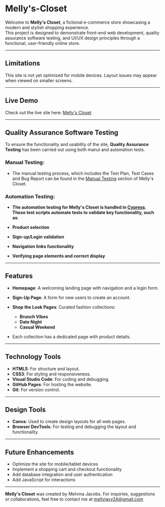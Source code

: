 # Melly's-Closet

Welcome to **Melly's Closet**, a fictional e-commerce store showcasing a modern and stylish shopping experience.  
This project is designed to demonstrate front-end web development, quality assurance software testing, and UI/UX 
design principles through a functional, user-friendly online store.

---

## Limitations

This site is not yet optimized for mobile devices. Layout issues may appear when viewed on smaller screens.

---

## Live Demo

Check out the live site here: [Melly's Closet](https://mjacobs1341.github.io/Mellys-Closet/)

---

## Quality Assurance Software Testing

To ensure the functionality and usability of the site, **Quality Assurance Testing** has been carried out using both manul and automation tests.

### Manual Testing:

- The manual testing process, which includes the Test Plan, Test Cases and Bug Report can be found in the [Manual Testing](https://github.com/mjacobs1341/Mellys-Closet/tree/main/manual-testing) section of Melly's Closet.

### Automation Testing:
- **The automation testing for Melly's Closet is handled in [Cypress](https://github.com/mjacobs1341/Mellys-Closet/tree/main/automation-testing/cypress/e2e). These test scripts automate tests to validate key functionality, such as**:

- **Product selection**
- **Sign-up/Login validation**
- **Navigation links functionality**
- **Verifying page elements and correct display**

---

## Features

- **Homepage**: A welcoming landing page with navigation and a login form.
- **Sign-Up Page**: A form for new users to create an account.
- **Shop the Look Pages**: Curated fashion collections:
  
    - **Brunch Vibes**
    - **Date Night**
    - **Casual Weekend**
      
- Each collection has a dedicated page with product details.

---

## Technology Tools

- **HTML5**: For structure and layout.  
- **CSS3**: For styling and responsiveness.  
- **Visual Studio Code**: For coding and debugging.  
- **GitHub Pages**: For hosting the website.  
- **Git**: For version control.  

---

## Design Tools

- **Canva**: Used to create design layouts for all web pages.  
- **Browser DevTools**: For testing and debugging the layout and functionality.

---

## Future Enhancements

- Optimize the site for mobile/tablet devices
- Implement a shopping cart and checkout functionality
- Add database integration and user authentication
- Add JavaScript for interactions

---

**Melly's Closet** was created by Melvina Jacobs.
For inquiries, suggestions or collaborations, feel free to contact me at mellyjayy24@gmail.com
